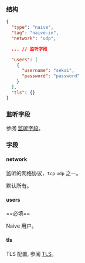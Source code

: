 ### 结构

```json
{
  "type": "naive",
  "tag": "naive-in",
  "network": "udp",

  ... // 监听字段

  "users": [
    {
      "username": "sekai",
      "password": "password"
    }
  ],
  "tls": {}
}
```

### 监听字段

参阅 [监听字段](/zh/configuration/shared/listen/)。

### 字段

#### network

监听的网络协议，`tcp` `udp` 之一。

默认所有。

#### users

==必填==

Naive 用户。

#### tls

TLS 配置, 参阅 [TLS](/zh/configuration/shared/tls/#inbound)。